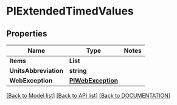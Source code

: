 # PIExtendedTimedValues

## Properties
Name | Type | Notes
------------ | ------------- | -------------
**Items** | **List<PIExtendedTimedValue>**
**UnitsAbbreviation** | **string**
**WebException** | **[**PIWebException**](../Model/PIWebException.md)**

[[Back to Model list]](../../DOCUMENTATION.md#documentation-for-models) [[Back to API list]](../../DOCUMENTATION.md#documentation-for-api-endpoints) [[Back to DOCUMENTATION]](../../DOCUMENTATION.md)
